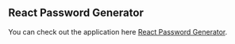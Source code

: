 
## React Password Generator

You can check out the application here [React Password Generator](http://localhost:3000/).



